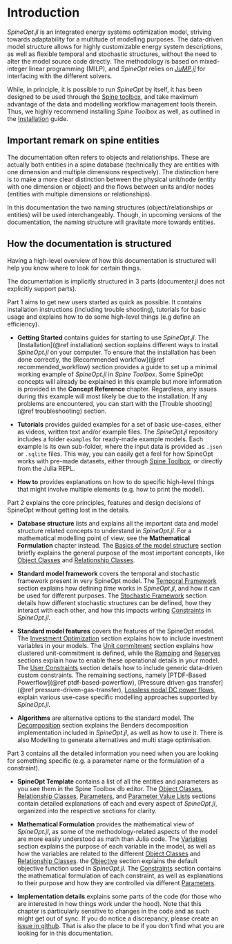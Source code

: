 # Introduction

*SpineOpt.jl* is an integrated energy systems optimization model, striving towards adaptability for a multitude of modelling purposes.
The data-driven model structure allows for highly customizable energy system descriptions, as well as flexible
temporal and stochastic structures, without the need to alter the model source code directly.
The methodology is based on mixed-integer linear programming (MILP), and *SpineOpt* relies on
[*JuMP.jl*](https://github.com/JuliaOpt/JuMP.jl) for interfacing with the different solvers.

While, in principle, it is possible to run *SpineOpt* by itself, it has been designed to be used through the
[Spine toolbox](https://github.com/spine-tools/Spine-Toolbox), and take maximum advantage of the data and modelling
workflow management tools therein.
Thus, we highly recommend installing *Spine Toolbox* as well, as outlined in the [Installation](@ref) guide.

## Important remark on spine entities

The documentation often refers to objects and relationships. These are actually both entities in a spine database (technically they are entities with one dimension and multiple dimensions respectively). The distinction here is to make a more clear distinction between the physical unit/node (entity with one dimension or object) and the flows between units and/or nodes (entities with multiple dimensions or relationships).

In this documentation the two naming structures (object/relationships or entities) will be used interchangeably. Though, in upcoming versions of the documentation, the naming structure will gravitate more towards entities.

## How the documentation is structured

Having a high-level overview of how this documentation is structured will help you know where to look for certain things.

The documentation is implicitly structured in 3 parts (documenter.jl does not explicitly support parts).

Part 1 aims to get new users started as quick as possible. It contains installation instructions (including trouble shooting), tutorials for basic usage and explains how to do some high-level things (e.g define an efficiency).

- **Getting Started**
  contains guides for starting to use *SpineOpt.jl*.
  The [Installation](@ref installation) section explains different ways to install *SpineOpt.jl* on your computer. To ensure that the installation has been done correctly, the [Recommended workflow](@ref recommended_workflow)
  section provides a guide to set up a minimal working example of *SpineOpt.jl* in *Spine Toolbox*. Some SpineOpt concepts will already be explained in this example but more information is provided in the **Concept Reference** chapter. Regardless, any issues during this example will most likely be due to the installation. If any problems are encountered, you can start with the [Trouble shooting](@ref troubleshooting) section.

- **Tutorials**
  provides guided examples for a set of basic use-cases, either as videos, written text and/or example files.
  The *SpineOpt.jl* repository includes a folder `examples` for ready-made example models.
  Each example is its own sub-folder, where the input data is provided as `.json` or `.sqlite` files.
  This way, you can easily get a feel for how SpineOpt works with pre-made datasets,
  either through [Spine Toolbox](https://github.com/Spine-project/Spine-Toolbox), or directly from the Julia REPL.

- **How to**
  provides explanations on how to do specific high-level things that might involve multiple elements
  (e.g. how to print the model).

Part 2 explains the core principles, features and design decisions of SpineOpt without getting lost in the details.

- **Database structure**
  lists and explains all the important data and model structure related concepts to understand in *SpineOpt.jl*.
  For a mathematical modelling point of view, see the **Mathematical Formulation**
  chapter instead. The [Basics of the model structure](@ref) section briefly explains the general purpose of the most
  important concepts, like [Object Classes](@ref) and [Relationship Classes](@ref).

- **Standard model framework**
  covers the temporal and stochastic framework present in very SpineOpt model.
  The [Temporal Framework](@ref) section explains how defining *time* works in *SpineOpt.jl*, and how it can be used
  for different purposes. The [Stochastic Framework](@ref) section details how different stochastic structures can be
  defined, how they interact with each other, and how this impacts writing [Constraints](@ref) in *SpineOpt.jl*.

- **Standard model features**
  covers the features of the SpineOpt model.
  The [Investment Optimization](@ref) section explains how to include investment variables in your models.
  The [Unit commitment](@ref) section explains how clustered unit-commitment is defined,
  while the [Ramping](@ref) and [Reserves](@ref) sections explain how to enable these operational details in your model.
  The [User Constraints](@ref) section details how to include generic data-driven custom constraints.
  The remaining sections, namely [PTDF-Based Powerflow](@ref ptdf-based-powerflow),
  [Pressure driven gas transfer](@ref pressure-driven-gas-transfer), [Lossless nodal DC power flows](@ref),
  explain various use-case specific modelling approaches supported by *SpineOpt.jl*.

- **Algorithms**
  are alternative options to the standard model.
  The [Decomposition](@ref) section explains the Benders decomposition implementation included in *SpineOpt.jl*,
  as well as how to use it.
  There is also Modelling to generate alternatives and multi stage optimisation.

Part 3 contains all the detailed information you need when you are looking for something specific (e.g. a parameter name or the formulation of a constraint).

- **SpineOpt Template**
  contains a list of all the entities and parameters as you see them in the Spine Toolbox db editor.
  The [Object Classes](@ref), [Relationship Classes](@ref), [Parameters](@ref),
  and [Parameter Value Lists](@ref) sections contain detailed explanations of each and every aspect of *SpineOpt.jl*, organized into the respective sections for clarity.

- **Mathematical Formulation**
  provides the mathematical view of *SpineOpt.jl*, as some of the
  methodology-related aspects of the model are more easily understood as math than Julia code. The [Variables](@ref)
  section explains the purpose of each variable in the model, as well as how the variables are related to the different
  [Object Classes](@ref) and [Relationship Classes](@ref).
  the [Objective](@ref) section explains the default objective function used in *SpineOpt.jl*.
  The [Constraints](@ref) section contains the mathematical
  formulation of each constraint, as well as explanations to their purpose and how they are controlled via different [Parameters](@ref).

- **Implementation details**
  explains some parts of the code (for those who are interested in how things work under the hood).
  Note that this chapter is particularly sensitive to changes in the code and as such might get out of sync.
  If you do notice a discrepancy, please create an [issue in github](https://github.com/spine-tools/SpineOpt.jl/issues).
  That is also the place to be if you don't find what you are looking for in this documentation.